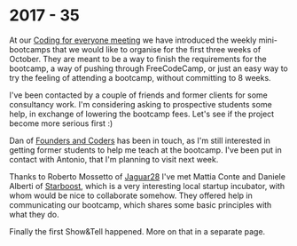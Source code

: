 # 2017 - 35

At our [Coding for everyone meeting](https://www.meetup.com/turn-into-coders/events/241974521/) we have introduced the weekly mini-bootcamps that we would like to organise for the first three weeks of October.
They are meant to be a way to finish the requirements for the bootcamp, a way of pushing through FreeCodeCamp, or just an easy way to try the feeling of attending a bootcamp, without committing to 8 weeks.

I've been contacted by a couple of friends and former clients for some consultancy work. I'm considering asking to prospective students some help, in exchange of lowering the bootcamp fees. Let's see if the project become more serious first :)

Dan of [Founders and Coders](http://foundersandcoders.com/) has been in touch, as I'm still interested in getting former students to help me teach at the bootcamp. I've been put in contact with Antonio, that I'm planning to visit next week.

Thanks to Roberto Mossetto of [Jaguar28](http://jaguar28.com/) I've met Mattia Conte and Daniele Alberti of [Starboost](http://starboost.it), which is a very interesting local startup incubator, with whom would be nice to collaborate somehow. They offered help in communicating our bootcamp, which shares some basic principles with what they do.

Finally the first Show&Tell happened. More on that in a separate page.